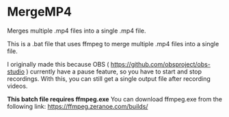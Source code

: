 # MergeMP4
Merges multiple .mp4 files into a single .mp4 file.

This is a .bat file that uses ffmpeg to merge multiple .mp4 files into a single file.  

I originally made this because OBS ( https://github.com/obsproject/obs-studio ) currently have a pause feature, so you have to start and stop recordings.  With this, you can still get a single output file after recording videos.

**This batch file requires ffmpeg.exe**
You can download ffmpeg.exe from the following link: https://ffmpeg.zeranoe.com/builds/ 
